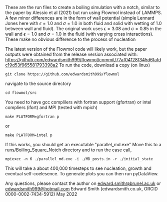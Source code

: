 These are the run files to create a boiling simulation with a notch, similar to the paper by Alessio et al (2021)
but run using Flowmol instead of LAMMPS. A few minor differences are in the form of wall potential (simple Lennard Jones
here with $\epsilon=1.0$ and $\sigma =1.0$ in both fluid and solid with wetting of 1.0 between wall and fluid).
The original work uses $\epsilon=3.08$ and $\sigma =0.85$ in the wall and $\epsilon=1.0$ and $\sigma =1.0$ in the 
fluid (with varying cross interactions). These make no obvious difference to the process of nucleation

The latest version of the Flowmol code will likely work, but the paper outputs were obtained from the release version associated with:
https://github.com/edwardsmith999/flowmol/commit/77af04128f345d6fafdc19d53f965581793398a2
To run the code, download a copy (on linux)

`git clone https://github.com/edwardsmith999/flowmol`

navigate to the source directory

`cd flowmol/src`

You need to have gcc complilers with fortran support (gfortran) or intel compliers (ifort) and MPI (tested with mpich)

`make PLATFORM=gfortran p`

or

`make PLATFORM=intel p`

If this works, you should get an executable "parallel_md.exe"
Move this to a runs/Boiling_Square_Notch directory and to run the case call,

`mpiexec -n 6 ./parallel_md.exe -i ./MD_posts.in -r ./initial_state`

This will take a about 400,000 timesteps to see nucleation, growth and eventual self-coelesence.
To generate plots you can then run pyDataView.

Any questions, please contact the author on edward.smith@brunel.ac.uk or edwardsmith999@hotmail.com
Edward Smith (edwardsmith.co.uk, ORCID 0000-0002-7434-5912)
May 2022

